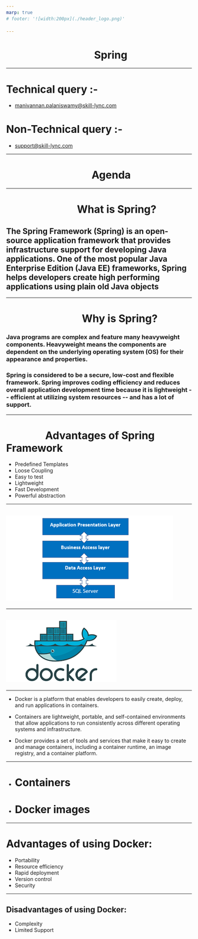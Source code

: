 ```yaml
---
marp: true
# footer: '![width:200px](./header_logo.png)'

---
```

# $~~~~~~~~~~~~~~~~~~~~~~~~~~~~~~~~~~~$ Spring

---
# Technical query :-
 + manivannan.palaniswamy@skill-lync.com
 # Non-Technical query :-
 + support@skill-lync.com
---
# $~~~~~~~~~~~~~~~~~~~~~~~~~~~~~~~~~~$ Agenda
---
# $~~~~~~~~~~~~~~~~~~~~~~~~~~~~$ What is Spring?
The Spring Framework (Spring) is an open-source application framework that provides infrastructure support for developing Java applications. One of the most popular Java Enterprise Edition (Java EE) frameworks, Spring helps developers create high performing applications using plain old Java objects 
---
---
# $~~~~~~~~~~~~~~~~~~~~~~~~~~~~~~$ Why is Spring?
### Java programs are complex and feature many heavyweight components. Heavyweight means the components are dependent on the underlying operating system (OS) for their appearance and properties.

### Spring is considered to be a secure, low-cost and flexible framework. Spring improves coding efficiency and reduces overall application development time because it is lightweight -- efficient at utilizing system resources -- and has a lot of support.

---

# $~~~~~~~~~~~~~~~$ Advantages of Spring Framework
+ Predefined Templates
+ Loose Coupling
+ Easy to test
+ Lightweight
+ Fast Development
+ Powerful abstraction
---
![bg width:1000px](./arch.png)  
---
---
![bg width:1000px](download.png)  
---
---
- Docker is a platform that enables developers to easily create, deploy, and run applications in containers.

- Containers are lightweight, portable, and self-contained environments that allow applications to run consistently across different operating systems and infrastructure.

- Docker provides a set of tools and services that make it easy to create and manage containers, including a container runtime, an image registry, and a container platform.
---
- # Containers
- # Docker images
---
# Advantages of using Docker:
- Portability
- Resource efficiency
- Rapid deployment
- Version control
- Security
---
## Disadvantages of using Docker:
- Complexity
- Limited Support
